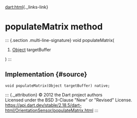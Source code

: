 [dart:html](../../dart-html/dart-html-library){._links-link}

populateMatrix method
=====================

::: {.section .multi-line-signature}
void populateMatrix(

1.  [Object](../../dart-core/object-class) targetBuffer

)
:::

Implementation {#source}
--------------

``` {.language-dart data-language="dart"}
void populateMatrix(Object targetBuffer) native;
```

::: {._attribution}
© 2012 the Dart project authors\
Licensed under the BSD 3-Clause \"New\" or \"Revised\" License.\
<https://api.dart.dev/stable/2.18.5/dart-html/OrientationSensor/populateMatrix.html>
:::
